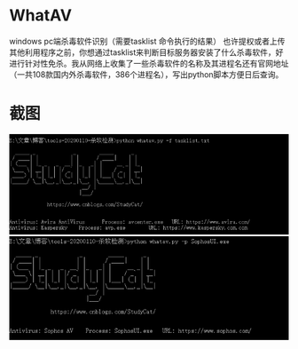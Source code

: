 # WhatAV
windows pc端杀毒软件识别（需要tasklist 命令执行的结果）
也许提权或者上传其他利用程序之前，你想通过tasklist来判断目标服务器安装了什么杀毒软件，好进行针对性免杀。我从网络上收集了一些杀毒软件的名称及其进程名还有官网地址（一共108款国内外杀毒软件，386个进程名），写出python脚本方便日后查询。  
# 截图  
![截图1](./Capture/1.PNG)  
![截图2](./Capture/3.PNG)

